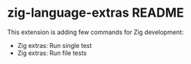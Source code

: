 # zig-language-extras README

This extension is adding few commands for Zig development:
  * Zig extras: Run single test
  * Zig extras: Run file tests

  